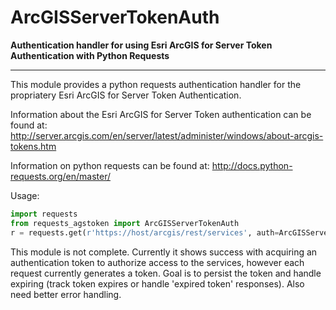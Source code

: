 # ArcGISServerTokenAuth

**Authentication handler for using Esri ArcGIS for Server Token Authentication with Python Requests**


----------

This module provides a python requests authentication handler for the propriatery Esri ArcGIS for Server Token Authentication.  

Information about the Esri ArcGIS for Server Token authentication can be found at: http://server.arcgis.com/en/server/latest/administer/windows/about-arcgis-tokens.htm

Information on python requests can be found at: http://docs.python-requests.org/en/master/

Usage: 
```python
import requests
from requests_agstoken import ArcGISServerTokenAuth
r = requests.get(r'https://host/arcgis/rest/services', auth=ArcGISServerTokenAuth(username,password))
```

This module is not complete.  Currently it shows success with acquiring an authentication token to authorize access to the services, however each request currently generates a token.  Goal is to persist the token and handle expiring (track token expires or handle 'expired token' responses).  Also need better error handling.  

